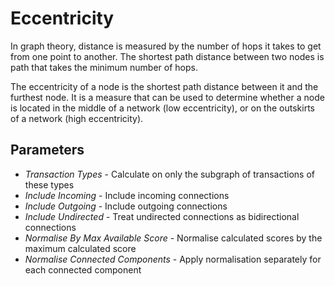 # Eccentricity

In graph theory, distance is measured by the number of hops it takes to
get from one point to another. The shortest path distance between two
nodes is path that takes the minimum number of hops.

The eccentricity of a node is the shortest path distance between it and
the furthest node. It is a measure that can be used to determine whether
a node is located in the middle of a network (low eccentricity), or on
the outskirts of a network (high eccentricity).

## Parameters

-   *Transaction Types* - Calculate on only the subgraph of transactions
    of these types
-   *Include Incoming* - Include incoming connections
-   *Include Outgoing* - Include outgoing connections
-   *Include Undirected* - Treat undirected connections as bidirectional
    connections
-   *Normalise By Max Available Score* - Normalise calculated scores by
    the maximum calculated score
-   *Normalise Connected Components* - Apply normalisation separately
    for each connected component
